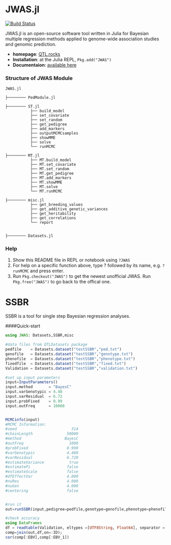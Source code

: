 # JWAS.jl

[![Build Status](https://travis-ci.org/reworkhow/JWAS.jl.svg?branch=master)](https://travis-ci.org/reworkhow/JWAS.jl)

JWAS.jl is an open-source software tool written in Julia for Bayesian multiple regression methods applied to genome-wide association studies and genomic prediction.

* **homepage**: [QTL.rocks](http://QTL.rocks)
* **Installation**: at the Julia REPL, `Pkg.add("JWAS")`
* **Documentaion**: [available here](http://nbviewer.jupyter.org/github/reworkhow/JWAS.jl/tree/master/docs/index.ipynb)



### Structure of JWAS Module



```
JWAS.jl

├──────── PedModule.jl

├──────── ST.jl
           ├── build_model
           ├── set_covariate
           ├── set_random
           ├── get_pedigree
           ├── add_markers
           ├── outputMCMCsamples
           ├── showMME
           ├── solve
           └── runMCMC

├──────── MT.jl
           ├── MT.build_model
           ├── MT.set_covariate
           ├── MT.set_random
           ├── MT.get_pedigree
           ├── MT.add_markers
           ├── MT.showMME
           ├── MT.solve
           └── MT.runMCMC

├──────── misc.jl
           ├── get_breeding_values
           ├── get_additive_genetic_variances
           ├── get_heritability
           ├── get_correlations
           └── report


├──────── Datasets.jl

```

### Help

1. Show this README file in REPL or notebook using `?JWAS`
2. For help on a specific function above, type ? followed by its name, e.g. `?runMCMC` and press enter.
3. Run `Pkg.checkout("JWAS")` to get the newest unofficial JWAS. Run `Pkg.free("JWAS")` to go back to the offical one.

# SSBR

SSBR is a tool for single step Bayesian regression analyses.


####Quick-start

```Julia
using JWAS: Datasets,SSBR,misc

#data files from QTLDatasets package
pedfile    = Datasets.dataset("testSSBR","ped.txt")
genofile   = Datasets.dataset("testSSBR","genotype.txt")
phenofile  = Datasets.dataset("testSSBR","phenotype.txt")
fixedfile  = Datasets.dataset("testSSBR","fixed.txt")
Validation = Datasets.dataset("testSSBR","validation.txt")

#set up input parameters
input=InputParameters()
input.method       = "BayesC"
input.varGenotypic = 4.48
input.varResidual  = 6.72
input.probFixed    = 0.99
input.outFreq      = 10000


MCMCinfo(input)
#MCMC Information:
#seed                        314
#chainLength               50000
#method                   BayesC
#outFreq                    1000
#probFixed                 0.990
#varGenotypic              4.480
#varResidual               6.720
#estimateVariance           true
#estimatePi                false
#estimateScale             false
#dfEffectVar               4.000
#nuRes                     4.000
#nuGen                     4.000
#centering                 false


#run it
out=runSSBR(input,pedigree=pedfile,genotype=genofile,phenotype=phenofile,fixedfile=fixedfile);

#check accuracy
using DataFrames
df = readtable(Validation, eltypes =[UTF8String, Float64], separator = ' ',header=false,names=[:ID,:EBV]);
comp=join(out,df,on=:ID);
cor(comp[:EBV],comp[:EBV_1])

```
